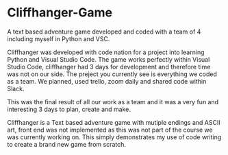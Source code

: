 # Cliffhanger-Game
A text based adventure game developed and coded with a team of 4 including myself in Python and VSC.

Cliffhanger was developed with code nation for a project into learning Python and Visual Studio Code. The game works perfectly within 
Visual Studio Code, cliffhanger had 3 days for development and therefore time was not on our side. The preject you currently see is
everything we coded as a team. We planned, used trello, zoom daily and shared code within Slack. 

This was the final result of all our work 
as a team and it was a very fun and interesting 3 days to plan, create and make. 

Cliffhanger is a Text based adventure game with mutiple endings and ASCII art, front end was not implemented 
as this was not part of the course we was currently working on. This simply demonstrates my use of code writing 
to create a brand new game from scratch. 


